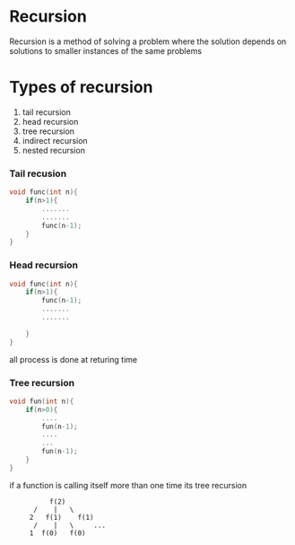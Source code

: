 # Recursion
Recursion is a method of solving a problem where the solution depends on solutions to smaller instances of the same problems
# Types of recursion
1. tail recursion
2. head recursion 
3. tree recursion
4. indirect recursion
5. nested recursion

### Tail recusion
```c++
void func(int n){
    if(n>1){
        .......
        .......
        func(n-1);
    }
}
```
### Head recursion
```c++
void func(int n){
    if(n>1){
        func(n-1);
        .......
        .......
        
    }
}
```
all process is done at returing time

### Tree recursion 
```c++
void fun(int n){
    if(n>0){
        ....
        fun(n-1);
        ....
        ...
        fun(n-1);
    }
}
```
if a function is calling itself more than one time its tree recursion
<br/>
```
          f(2)
      /    |   \
     2   f(1)    f(1)
      /    |   \     ...
     1  f(0)   f(0)
       


```